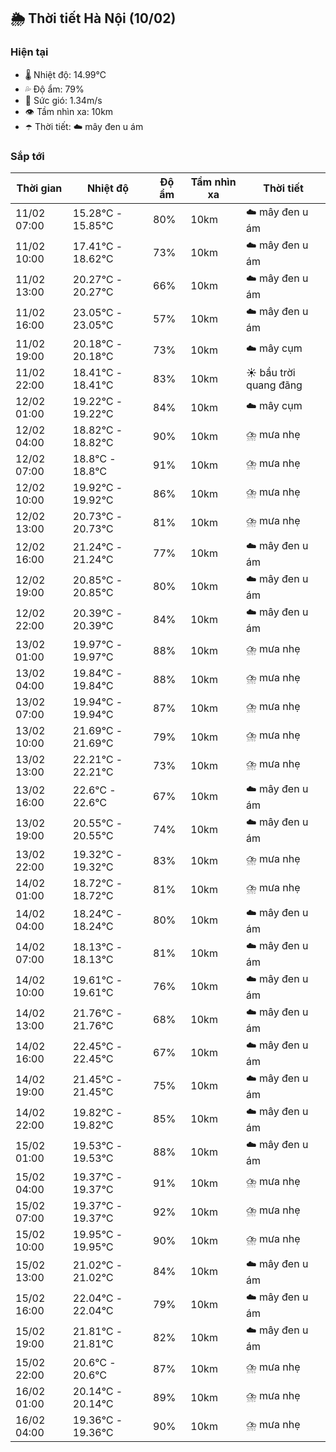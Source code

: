 ## 🌦️ Thời tiết Hà Nội (10/02)

### Hiện tại

- 🌡️ Nhiệt độ: 14.99℃
- 💦 Độ ẩm: 79%
- 💨 Sức gió: 1.34m/s
- 👁️ Tầm nhìn xa: 10km
- ☂️ Thời tiết: ☁️ mây đen u ám

### Sắp tới

| Thời gian | Nhiệt độ | Độ ẩm | Tầm nhìn xa | Thời tiết |
| --- | --- | --- | --- | --- |
| 11/02 07:00 | 15.28℃ - 15.85℃ | 80% | 10km | ☁️ mây đen u ám |
| 11/02 10:00 | 17.41℃ - 18.62℃ | 73% | 10km | ☁️ mây đen u ám |
| 11/02 13:00 | 20.27℃ - 20.27℃ | 66% | 10km | ☁️ mây đen u ám |
| 11/02 16:00 | 23.05℃ - 23.05℃ | 57% | 10km | ☁️ mây đen u ám |
| 11/02 19:00 | 20.18℃ - 20.18℃ | 73% | 10km | ☁️ mây cụm |
| 11/02 22:00 | 18.41℃ - 18.41℃ | 83% | 10km | ☀️ bầu trời quang đãng |
| 12/02 01:00 | 19.22℃ - 19.22℃ | 84% | 10km | ☁️ mây cụm |
| 12/02 04:00 | 18.82℃ - 18.82℃ | 90% | 10km | ⛈️ mưa nhẹ |
| 12/02 07:00 | 18.8℃ - 18.8℃ | 91% | 10km | ⛈️ mưa nhẹ |
| 12/02 10:00 | 19.92℃ - 19.92℃ | 86% | 10km | ⛈️ mưa nhẹ |
| 12/02 13:00 | 20.73℃ - 20.73℃ | 81% | 10km | ⛈️ mưa nhẹ |
| 12/02 16:00 | 21.24℃ - 21.24℃ | 77% | 10km | ☁️ mây đen u ám |
| 12/02 19:00 | 20.85℃ - 20.85℃ | 80% | 10km | ☁️ mây đen u ám |
| 12/02 22:00 | 20.39℃ - 20.39℃ | 84% | 10km | ☁️ mây đen u ám |
| 13/02 01:00 | 19.97℃ - 19.97℃ | 88% | 10km | ⛈️ mưa nhẹ |
| 13/02 04:00 | 19.84℃ - 19.84℃ | 88% | 10km | ⛈️ mưa nhẹ |
| 13/02 07:00 | 19.94℃ - 19.94℃ | 87% | 10km | ⛈️ mưa nhẹ |
| 13/02 10:00 | 21.69℃ - 21.69℃ | 79% | 10km | ⛈️ mưa nhẹ |
| 13/02 13:00 | 22.21℃ - 22.21℃ | 73% | 10km | ⛈️ mưa nhẹ |
| 13/02 16:00 | 22.6℃ - 22.6℃ | 67% | 10km | ☁️ mây đen u ám |
| 13/02 19:00 | 20.55℃ - 20.55℃ | 74% | 10km | ☁️ mây đen u ám |
| 13/02 22:00 | 19.32℃ - 19.32℃ | 83% | 10km | ⛈️ mưa nhẹ |
| 14/02 01:00 | 18.72℃ - 18.72℃ | 81% | 10km | ⛈️ mưa nhẹ |
| 14/02 04:00 | 18.24℃ - 18.24℃ | 80% | 10km | ☁️ mây đen u ám |
| 14/02 07:00 | 18.13℃ - 18.13℃ | 81% | 10km | ☁️ mây đen u ám |
| 14/02 10:00 | 19.61℃ - 19.61℃ | 76% | 10km | ☁️ mây đen u ám |
| 14/02 13:00 | 21.76℃ - 21.76℃ | 68% | 10km | ☁️ mây đen u ám |
| 14/02 16:00 | 22.45℃ - 22.45℃ | 67% | 10km | ☁️ mây đen u ám |
| 14/02 19:00 | 21.45℃ - 21.45℃ | 75% | 10km | ☁️ mây đen u ám |
| 14/02 22:00 | 19.82℃ - 19.82℃ | 85% | 10km | ☁️ mây đen u ám |
| 15/02 01:00 | 19.53℃ - 19.53℃ | 88% | 10km | ☁️ mây đen u ám |
| 15/02 04:00 | 19.37℃ - 19.37℃ | 91% | 10km | ⛈️ mưa nhẹ |
| 15/02 07:00 | 19.37℃ - 19.37℃ | 92% | 10km | ⛈️ mưa nhẹ |
| 15/02 10:00 | 19.95℃ - 19.95℃ | 90% | 10km | ⛈️ mưa nhẹ |
| 15/02 13:00 | 21.02℃ - 21.02℃ | 84% | 10km | ☁️ mây đen u ám |
| 15/02 16:00 | 22.04℃ - 22.04℃ | 79% | 10km | ☁️ mây đen u ám |
| 15/02 19:00 | 21.81℃ - 21.81℃ | 82% | 10km | ☁️ mây đen u ám |
| 15/02 22:00 | 20.6℃ - 20.6℃ | 87% | 10km | ⛈️ mưa nhẹ |
| 16/02 01:00 | 20.14℃ - 20.14℃ | 89% | 10km | ⛈️ mưa nhẹ |
| 16/02 04:00 | 19.36℃ - 19.36℃ | 90% | 10km | ⛈️ mưa nhẹ |

